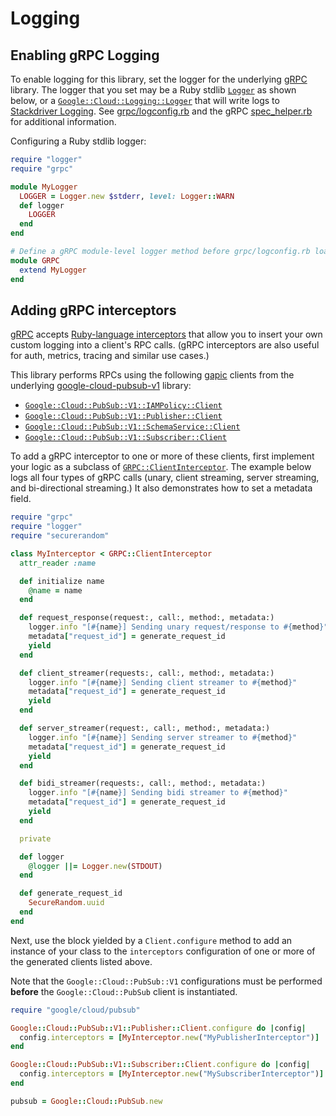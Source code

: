 # Logging

## Enabling gRPC Logging

To enable logging for this library, set the logger for the underlying
[gRPC](https://github.com/grpc/grpc/tree/master/src/ruby) library. The logger
that you set may be a Ruby stdlib
[`Logger`](https://ruby-doc.org/stdlib/libdoc/logger/rdoc/Logger.html) as
shown below, or a
[`Google::Cloud::Logging::Logger`](https://googleapis.dev/ruby/google-cloud-logging/latest)
that will write logs to [Stackdriver
Logging](https://cloud.google.com/logging/). See
[grpc/logconfig.rb](https://github.com/grpc/grpc/blob/master/src/ruby/lib/grpc/logconfig.rb)
and the gRPC
[spec_helper.rb](https://github.com/grpc/grpc/blob/master/src/ruby/spec/spec_helper.rb)
for additional information.

Configuring a Ruby stdlib logger:

```ruby
require "logger"
require "grpc"

module MyLogger
  LOGGER = Logger.new $stderr, level: Logger::WARN
  def logger
    LOGGER
  end
end

# Define a gRPC module-level logger method before grpc/logconfig.rb loads.
module GRPC
  extend MyLogger
end
```

## Adding gRPC interceptors

[gRPC](https://github.com/grpc/grpc/tree/master/src/ruby) accepts [Ruby-language
interceptors](https://github.com/grpc/proposal/blob/master/L11-ruby-interceptors.md) that allow you to insert your own
custom logging into a client's RPC calls. (gRPC interceptors are also useful for auth, metrics, tracing and similar
use cases.)

This library performs RPCs using the following [gapic](https://github.com/googleapis/gapic-generator-ruby) clients from
the underlying
[google-cloud-pubsub-v1](https://github.com/googleapis/google-cloud-ruby/tree/main/google-cloud-pubsub-v1) library:

* [`Google::Cloud::PubSub::V1::IAMPolicy::Client`](https://googleapis.dev/ruby/google-cloud-pubsub-v1/latest/Google/Cloud/PubSub/V1/IAMPolicy/Client.html)
* [`Google::Cloud::PubSub::V1::Publisher::Client`](https://googleapis.dev/ruby/google-cloud-pubsub-v1/latest/Google/Cloud/PubSub/V1/Publisher/Client.html)
* [`Google::Cloud::PubSub::V1::SchemaService::Client`](https://googleapis.dev/ruby/google-cloud-pubsub-v1/latest/Google/Cloud/PubSub/V1/SchemaService/Client.html)
* [`Google::Cloud::PubSub::V1::Subscriber::Client`](https://googleapis.dev/ruby/google-cloud-pubsub-v1/latest/Google/Cloud/PubSub/V1/Subscriber/Client.html)

To add a gRPC interceptor to one or more of these clients, first implement your logic as a subclass of
[`GRPC::ClientInterceptor`](https://www.rubydoc.info/gems/grpc/GRPC/ClientInterceptor). The example below logs all four
types of gRPC calls (unary, client streaming, server streaming, and bi-directional streaming.) It also demonstrates how
to set a metadata field.

```ruby
require "grpc"
require "logger"
require "securerandom"

class MyInterceptor < GRPC::ClientInterceptor
  attr_reader :name

  def initialize name
    @name = name
  end

  def request_response(request:, call:, method:, metadata:)
    logger.info "[#{name}] Sending unary request/response to #{method}"
    metadata["request_id"] = generate_request_id
    yield
  end

  def client_streamer(requests:, call:, method:, metadata:)
    logger.info "[#{name}] Sending client streamer to #{method}"
    metadata["request_id"] = generate_request_id
    yield
  end

  def server_streamer(request:, call:, method:, metadata:)
    logger.info "[#{name}] Sending server streamer to #{method}"
    metadata["request_id"] = generate_request_id
    yield
  end

  def bidi_streamer(requests:, call:, method:, metadata:)
    logger.info "[#{name}] Sending bidi streamer to #{method}"
    metadata["request_id"] = generate_request_id
    yield
  end

  private

  def logger
    @logger ||= Logger.new(STDOUT)
  end

  def generate_request_id
    SecureRandom.uuid
  end
end
```

Next, use the block yielded by a `Client.configure` method to add an instance of your class to the `interceptors`
configuration of one or more of the generated clients listed above.

Note that the `Google::Cloud::PubSub::V1` configurations must be performed **before** the `Google::Cloud::PubSub` client
is instantiated.

```ruby
require "google/cloud/pubsub"

Google::Cloud::PubSub::V1::Publisher::Client.configure do |config|
  config.interceptors = [MyInterceptor.new("MyPublisherInterceptor")]
end

Google::Cloud::PubSub::V1::Subscriber::Client.configure do |config|
  config.interceptors = [MyInterceptor.new("MySubscriberInterceptor")]
end

pubsub = Google::Cloud::PubSub.new
```
